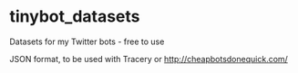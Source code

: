 # tinybot_datasets
Datasets for my Twitter bots - free to use

JSON format, to be used with Tracery or http://cheapbotsdonequick.com/
